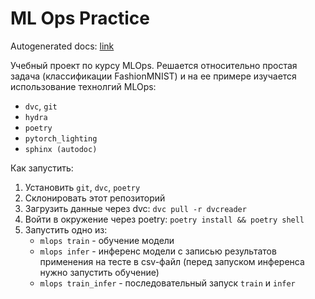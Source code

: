 # ML Ops Practice

Autogenerated docs: [link](https://roma1n.github.io/mlops_practice/index.html)

Учебный проект по курсу MLOps. Решается относительно простая задача (классификации FashionMNIST) и на ее примере изучается использование технолгий MLOps:

- `dvc`, `git`
- `hydra`
- `poetry`
- `pytorch_lighting`
- `sphinx (autodoc)`

Как запустить:
1. Установить `git`, `dvc`, `poetry`
2. Склонировать этот репозиторий
3. Загрузить данные через dvc: `dvc pull -r dvcreader`
4. Войти в окружение через poetry: `poetry install && poetry shell`
5. Запустить одно из:
    - `mlops train` - обучение модели
    - `mlops infer` - инференс модели с записью результатов применения на тесте в csv-файл (перед запуском инференса нужно запустить обучение)
    - `mlops train_infer` - последовательный запуск `train` и `infer`
